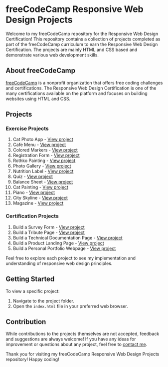 # freeCodeCamp Responsive Web Design Projects

Welcome to my freeCodeCamp repository for the Responsive Web Design Certification! This repository contains a collection of projects completed as part of the freeCodeCamp curriculum to earn the Responsive Web Design Certification. The projects are mainly HTML and CSS based and demonstrate various web development skills.

## About freeCodeCamp

[freeCodeCamp](https://www.freecodecamp.org/) is a nonprofit organization that offers free coding challenges and certifications. The Responsive Web Design Certification is one of the many certifications available on the platform and focuses on building websites using HTML and CSS.

## Projects

### Exercise Projects

1. Cat Photo App - [View project](catphotoapp/index.html)
2. Cafe Menu - [View project](cafemenu/index.html)
3. Colored Markers - [View project](coloredmarkers/index.html)
4. Registration Form - [View project](registrationform/index.html)
5. Rothko Painting - [View project](rothkopainting/index.html)
6. Photo Gallery - [View project](photogallery/index.html)
7. Nutrition Label - [View project](nutritionlabel/index.html)
8. Quiz - [View project](quiz/index.html)
9. Balance Sheet - [View project](balancesheet/index.html)
10. Cat Painting - [View project](catpainting/index.html)
11. Piano - [View project](piano/index.html)
12. City Skyline - [View project](cityskyline/index.html)
13. Magazine - [View project](magazine/index.html)

### Certification Projects

1. Build a Survey Form - [View project](survey-form/index.html)
2. Build a Tribute Page - [View project](tribute-page/index.html)
3. Build a Technical Documentation Page - [View project](technical-documentation-page/index.html)
4. Build a Product Landing Page - [View project](product-landing-page/index.html)
5. Build a Personal Portfolio Webpage - [View project](personal-portfolio/index.html)

Feel free to explore each project to see my implementation and understanding of responsive web design principles.

## Getting Started

To view a specific project:

1. Navigate to the project folder.
2. Open the `index.html` file in your preferred web browser.

## Contribution

While contributions to the projects themselves are not accepted, feedback and suggestions are always welcome! If you have any ideas for improvement or questions about any project, feel free to [contact me](mailto:katlehomak6@gmail.com).

Thank you for visiting my freeCodeCamp Responsive Web Design Projects repository! Happy coding!

